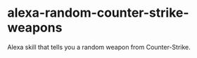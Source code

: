 # alexa-random-counter-strike-weapons

Alexa skill that tells you a random weapon from Counter-Strike.
